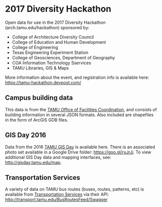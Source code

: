 # 2017 Diversity Hackathon


Open data for use in the 2017 Diversity Hackathon (arch.tamu.edu/hackathon) sponsored by: 

- College of Architecture Diversity Council
- College of Education and Human Development
- College of Engineering
- Texas Engineering Experiment Station
- College of Geosciences, Department of Geography 
- COA Information Technology Sservices
- TAMU Libraries, GIS & Maps

More information about the event, and registration info is available here: https://tamu-hackathon.devpost.com/


## Campus building data

This data is from the [TAMU Office of Facilities Coordination](http://fcor.tamu.edu), and consists of building information in several JSON formats. Also included are shapefiles in the form of ArcGIS GDB files.



## GIS Day 2016

Data from the 2016 [TAMU GIS Day](https://gisday.tamu.edu) is available here. There is an associated photo set available in a Google Drive folder: https://goo.gl/rxJrJj. To view additional GIS Day data and mapping interfaces, see: http://gisday.tamu.edu/map.



## Transportation Services 

A variety of data on TAMU bus routes (buses, routes, patterns, etc) is available from [Transportation Services](http://transport.tamu.edu) via their API: http://transport.tamu.edu/BusRoutesFeed/Swagger
